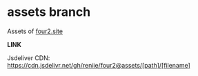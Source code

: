 # assets branch

Assets of [four2.site](https://four2.site)

**LINK**

Jsdeliver CDN: https://cdn.jsdelivr.net/gh/reniie/four2@assets/[path]/[filename]
